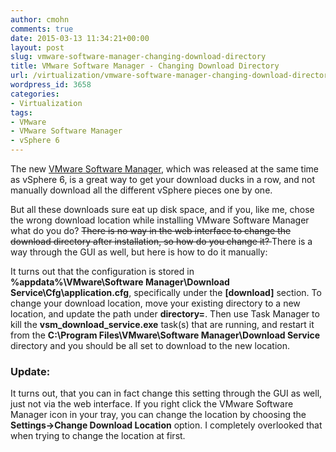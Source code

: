 ```yaml
---
author: cmohn
comments: true
date: 2015-03-13 11:34:21+00:00
layout: post
slug: vmware-software-manager-changing-download-directory
title: VMware Software Manager - Changing Download Directory
url: /virtualization/vmware-software-manager-changing-download-directory/
wordpress_id: 3658
categories:
- Virtualization
tags:
- VMware
- VMware Software Manager
- vSphere 6
---
```


The new [VMware Software Manager](http://blogs.vmware.com/vsphere/2015/03/downloading-vmware-suite-push-button-using-vmware-software-manager.html), which was released at the same time as vSphere 6, is a great way to get your download ducks in a row, and not manually download all the different vSphere pieces one by one.

But all these downloads sure eat up disk space, and if you, like me, chose the wrong download location while installing VMware Software Manager what do you do? <del>There is no way in the web interface to change the download directory after installation, so how do you change it? </del>There is a way through the GUI as well, but here is how to do it manually:

It turns out that the configuration is stored in **%appdata%\VMware\Software Manager\Download Service\Cfg\application.cfg**, specifically under the **[download]** section. To change your download location, move your existing directory to a new location, and update the path under **directory=**. Then use Task Manager to kill the **vsm_download_service.exe** task(s) that are running, and restart it from the **C:\Program Files\VMware\Software Manager\Download Service** directory and you should be all set to download to the new location.



### Update:



It turns out, that you can in fact change this setting through the GUI as well, just not via the web interface. If you right click the VMware Software Manager icon in your tray, you can change the location by choosing the **Settings->Change Download Location** option. I completely overlooked that when trying to change the location at first.
